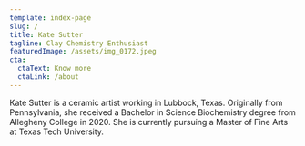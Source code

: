 ```yaml
---
template: index-page
slug: /
title: Kate Sutter
tagline: Clay Chemistry Enthusiast
featuredImage: /assets/img_0172.jpeg
cta:
  ctaText: Know more
  ctaLink: /about
---
```

Kate Sutter is a ceramic artist working in Lubbock, Texas. Originally from Pennsylvania, she received a Bachelor in Science Biochemistry degree from Allegheny College in 2020. She is currently pursuing a Master of Fine Arts at Texas Tech University.
